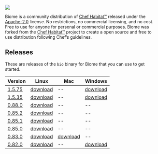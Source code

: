 ![](/images/biome-logo-02.svg)

Biome is a community distribution of [Chef Habitat&trade;][habitat] released under the [Apache-2.0][apache-2.0] license. No restrictions, no commercial licensing, and no cost. Free to use for anyone for personal or commercial purposes. Biome was forked from the [Chef Habitat&trade;][habitat] project to create a open source and free to use distribution following Chef’s guidelines.

## Releases

These are releases of the `bio` binary for Biome that you can use to get started.

| Version              | Linux                        | Mac                        | Windows                        |
|----------------------|------------------------------|----------------------------|--------------------------------|
| [1.5.75][bio-1.5.75] | [download][bio-1.5.75-linux] | --                         | [download][bio-1.5.75-windows] |
| [1.5.35][bio-1.5.35] | [download][bio-1.5.35-linux] | --                         | [download][bio-1.5.35-windows] |
| [0.88.0][bio-0.88.0] | [download][bio-0.88.0-linux] | --                         | --                             |
| [0.85.2][bio-0.85.2] | [download][bio-0.85.2-linux] | --                         | --                             |
| [0.85.1][bio-0.85.1] | [download][bio-0.85.1-linux] | --                         | --                             |
| [0.85.0][bio-0.85.0] | [download][bio-0.85.0-linux] | --                         | --                             |
| [0.83.0][bio-0.83.0] | [download][bio-0.83.0-linux] | [download][bio-0.83.0-mac] | --                             |
| [0.82.0][bio-0.82.0] | [download][bio-0.82.0-linux] | --                         | [download][bio-0.82.0-windows] |

[bio-1.5.75]: https://github.com/biome-sh/biome/releases/tag/bio-1.5.75
[bio-1.5.75-linux]: https://github.com/biome-sh/biome/releases/download/bio-1.5.75/bio-1.5.75-x86_64-linux
[bio-1.5.75-windows]: https://github.com/biome-sh/biome/releases/download/bio-1.5.75/bio-1.5.75-x86_64-windows.zip
[bio-1.5.35]: https://github.com/biome-sh/biome/releases/tag/bio-1.5.35
[bio-1.5.35-linux]: https://github.com/biome-sh/biome/releases/download/bio-1.5.35/bio-1.5.35-x86_64-linux
[bio-1.5.35-windows]: https://github.com/biome-sh/biome/releases/download/bio-1.5.35/bio-1.5.35-x86_64-windows.zip
[bio-0.88.0]: https://github.com/biome-sh/biome/releases/tag/bio-0.88.0
[bio-0.88.0-linux]: https://github.com/biome-sh/biome/releases/download/bio-0.88.0/bio
[bio-0.85.2]: https://github.com/biome-sh/biome/releases/tag/bio-0.85.2
[bio-0.85.2-linux]: https://github.com/biome-sh/biome/releases/download/bio-0.85.2/bio
[bio-0.85.1]: https://github.com/biome-sh/biome/releases/tag/bio-0.85.1
[bio-0.85.1-linux]: https://github.com/biome-sh/biome/releases/download/bio-0.85.1/bio
[bio-0.85.0]: https://github.com/biome-sh/biome/releases/tag/bio-0.85.0
[bio-0.85.0-linux]: https://github.com/biome-sh/biome/releases/download/bio-0.85.0/bio
[bio-0.83.0]: https://github.com/biome-sh/biome/releases/tag/bio-0.83.0
[bio-0.83.0-linux]: https://github.com/biome-sh/biome/releases/download/bio-0.83.0/bio-0.83.0-x86_64-linux
[bio-0.83.0-mac]: https://github.com/biome-sh/biome/releases/download/bio-0.83.0/bio-0.83.0-x86_64-darwin
[bio-0.82.0]: https://github.com/biome-sh/biome/releases/tag/bio-0.82.0
[bio-0.82.0-linux]: https://github.com/biome-sh/biome/releases/download/bio-0.82.0/bio
[bio-0.82.0-windows]: https://github.com/biome-sh/biome/releases/download/0.82.0/bio-0.82.0-windows.zip

[habitat]: https://www.habitat.sh
[apache-2.0]: https://spdx.org/licenses/Apache-2.0.html
